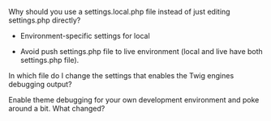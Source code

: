 Why should you use a settings.local.php file instead of just editing settings.php directly?

* Environment-specific settings for local

* Avoid push settings.php file to live environment \(local and live have both settings.php file\).

In which file do I change the settings that enables the Twig engines debugging output?

Enable theme debugging for your own development environment and poke around a bit. What changed?


